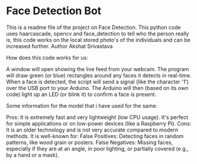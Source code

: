 # Face Detection Bot
This is a readme file of the project on Face Detection. This python code uses haarcascade, opencv and face_detection to tell who the person really is, this code works on the local stored photo's of the individuals and can be increased further.
Author Akshat Srivastava

How does this code works for us:

A window will open showing the live feed from your webcam.
The program will draw green (or blue) rectangles around any faces it detects in real-time.
When a face is detected, the script will send a signal (like the character '1') over the USB port to your Arduino.
The Arduino will then (based on its own code) light up an LED (or blink it) to confirm a face is present.

Some information for the model that i have used for the same:

Pros: It is extremely fast and very lightweight (low CPU usage). It's perfect for simple applications or on low-power devices (like a Raspberry Pi).
Cons: It is an older technology and is not very accurate compared to modern methods. It is well-known for:
False Positives: Detecting faces in random patterns, like wood grain or posters.
False Negatives: Missing faces, especially if they are at an angle, in poor lighting, or partially covered (e.g., by a hand or a mask).
